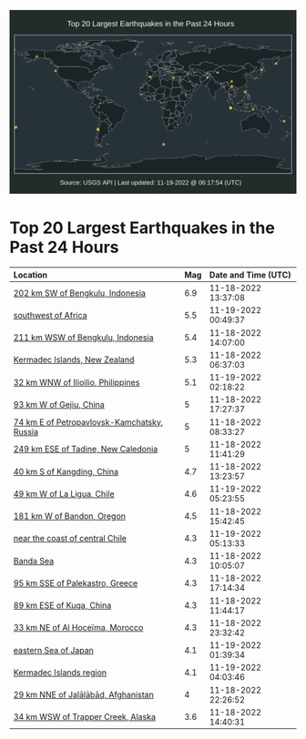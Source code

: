 ![Map](./map.png)

# Top 20 Largest Earthquakes in the Past 24 Hours

| Location | Mag | Date and Time (UTC) |
|:---|:---|:---|
| [202 km SW of Bengkulu, Indonesia](https://earthquake.usgs.gov/earthquakes/eventpage/us7000iqpn) | 6.9 | 11-18-2022 13:37:08 |
| [southwest of Africa](https://earthquake.usgs.gov/earthquakes/eventpage/us7000iqvt) | 5.5 | 11-19-2022 00:49:37 |
| [211 km WSW of Bengkulu, Indonesia](https://earthquake.usgs.gov/earthquakes/eventpage/us7000iqqs) | 5.4 | 11-18-2022 14:07:00 |
| [Kermadec Islands, New Zealand](https://earthquake.usgs.gov/earthquakes/eventpage/us7000iqm6) | 5.3 | 11-18-2022 06:37:03 |
| [32 km WNW of Ilioilio, Philippines](https://earthquake.usgs.gov/earthquakes/eventpage/us7000iqwa) | 5.1 | 11-19-2022 02:18:22 |
| [93 km W of Gejiu, China](https://earthquake.usgs.gov/earthquakes/eventpage/us7000iqt1) | 5 | 11-18-2022 17:27:37 |
| [74 km E of Petropavlovsk-Kamchatsky, Russia](https://earthquake.usgs.gov/earthquakes/eventpage/us7000iqms) | 5 | 11-18-2022 08:33:27 |
| [249 km ESE of Tadine, New Caledonia](https://earthquake.usgs.gov/earthquakes/eventpage/us7000iqnk) | 5 | 11-18-2022 11:41:29 |
| [40 km S of Kangding, China](https://earthquake.usgs.gov/earthquakes/eventpage/us7000iqpk) | 4.7 | 11-18-2022 13:23:57 |
| [49 km W of La Ligua, Chile](https://earthquake.usgs.gov/earthquakes/eventpage/us7000iqx7) | 4.6 | 11-19-2022 05:23:55 |
| [181 km W of Bandon, Oregon](https://earthquake.usgs.gov/earthquakes/eventpage/us7000iqsk) | 4.5 | 11-18-2022 15:42:45 |
| [near the coast of central Chile](https://earthquake.usgs.gov/earthquakes/eventpage/us7000iqx3) | 4.3 | 11-19-2022 05:13:33 |
| [Banda Sea](https://earthquake.usgs.gov/earthquakes/eventpage/us7000iqn9) | 4.3 | 11-18-2022 10:05:07 |
| [95 km SSE of Palekastro, Greece](https://earthquake.usgs.gov/earthquakes/eventpage/us7000iqsy) | 4.3 | 11-18-2022 17:14:34 |
| [89 km ESE of Kuqa, China](https://earthquake.usgs.gov/earthquakes/eventpage/us7000iqnl) | 4.3 | 11-18-2022 11:44:17 |
| [33 km NE of Al Hoceïma, Morocco](https://earthquake.usgs.gov/earthquakes/eventpage/us7000iqvl) | 4.3 | 11-18-2022 23:32:42 |
| [eastern Sea of Japan](https://earthquake.usgs.gov/earthquakes/eventpage/us7000iqw6) | 4.1 | 11-19-2022 01:39:34 |
| [Kermadec Islands region](https://earthquake.usgs.gov/earthquakes/eventpage/us7000iqwn) | 4.1 | 11-19-2022 04:03:46 |
| [29 km NNE of Jalālābād, Afghanistan](https://earthquake.usgs.gov/earthquakes/eventpage/us7000iqv8) | 4 | 11-18-2022 22:26:52 |
| [34 km WSW of Trapper Creek, Alaska](https://earthquake.usgs.gov/earthquakes/eventpage/ak022esrmghd) | 3.6 | 11-18-2022 14:40:31 |
